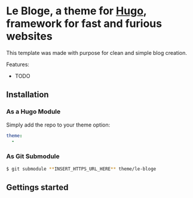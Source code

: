 # Le Bloge, a theme for [Hugo](hugo), framework for fast and furious websites

This template was made with purpose for clean and simple blog creation.

Features:

- TODO

## Installation

### As a Hugo Module

Simply add the repo to your theme option:

```yaml
theme:
  - 
```

### As Git Submodule

```bash
$ git submodule **INSERT_HTTPS_URL_HERE** theme/le-bloge
```

## Gettings started


